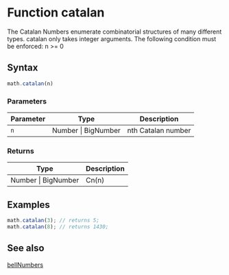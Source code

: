 # Function catalan

The Catalan Numbers enumerate combinatorial structures of many different types.
catalan only takes integer arguments.
The following condition must be enforced: n >= 0


## Syntax

```js
math.catalan(n)
```

### Parameters

Parameter | Type | Description
--------- | ---- | -----------
`n` | Number &#124; BigNumber | nth Catalan number

### Returns

Type | Description
---- | -----------
Number &#124; BigNumber | Cn(n)


## Examples

```js
math.catalan(3); // returns 5;
math.catalan(8); // returns 1430;
```


## See also

[bellNumbers](bellNumbers.md)


<!-- Note: This file is automatically generated from source code comments. Changes made in this file will be overridden. -->

